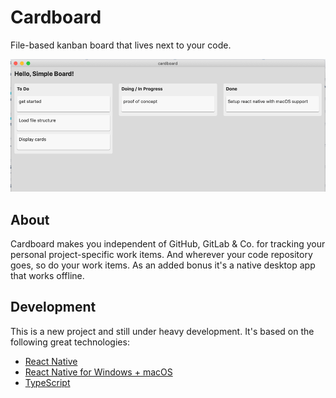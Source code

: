 # Cardboard

File-based kanban board that lives next to your code.

![screenshot](screenshots/v1.png)

## About

Cardboard makes you independent of GitHub, GitLab & Co. for tracking your personal project-specific work items. And wherever your code repository goes, so do your work items. As an added bonus it's a native desktop app that works offline.

## Development

This is a new project and still under heavy development.
It's based on the following great technologies:

 * [React Native](https://reactnative.dev/)
 * [React Native for Windows + macOS](https://microsoft.github.io/react-native-windows/)
 * [TypeScript](https://www.typescriptlang.org/)
